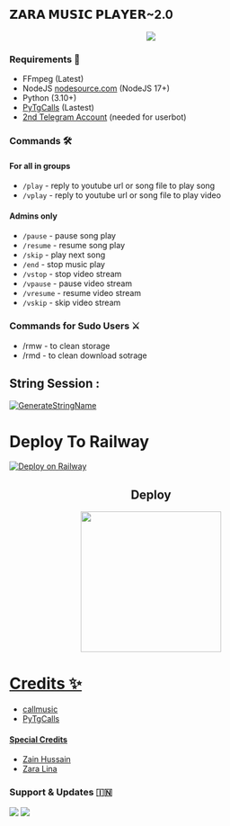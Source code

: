 <h2 align="centre">𝗭𝗔𝗥𝗔 𝗠𝗨𝗦𝗜𝗖 𝗣𝗟𝗔𝗬𝗘𝗥~2.0</h2>

<p align="center">
  <img src="https://te.legra.ph/file/c3ccde973334f10f9f825.jpg">
</p>

<h3>Requirements 📝</h3>

- FFmpeg (Latest)
- NodeJS [nodesource.com](https://nodesource.com/) (NodeJS 17+)
- Python (3.10+)
- [PyTgCalls](https://github.com/pytgcalls/pytgcalls) (Lastest)
- [2nd Telegram Account](https://telegram.org/blog/themes-accounts#multiple-accounts) (needed for userbot)

### Commands 🛠
#### For all in groups
- `/play` - reply to youtube url or song file to play song
- `/vplay` - reply to youtube url or song file to play video
#### Admins only
- `/pause` - pause song play
- `/resume` - resume song play
- `/skip` - play next song
- `/end` - stop music play
- `/vstop` - stop video stream
- `/vpause` - pause video stream
- `/vresume` - resume video stream
- `/vskip` - skip video stream

### Commands for Sudo Users ⚔️
- /rmw - to clean storage
- /rmd - to clean download sotrage

## String Session :
[![GenerateStringName](https://img.shields.io/badge/repl.it-generateStringName-white)](https://t.me/ZaraSessionBot)

# Deploy To Railway 

[![Deploy on Railway](https://railway.app/button.svg)](https://railway.app/new/template/Ne6nl1)


<h2 align="center">
   Deploy
</h2>

<p align="center">
<a href="https://dashboard.heroku.com/new?template=https://github.com/The-Death-Soul/Evawonmusic"><img src="https://img.shields.io/badge/Deploy%20To%20Heroku-blueviolet?style=for-the-badge&logo=heroku" width="250""/</a>  

# Credits ✨
- callmusic 
- PyTgCalls

#### Special Credits
- [Zain Hussain](https://t.me/zain_THE_addictions)
- [Zara Lina](https://t.me/zara_THE_addiction)

### Support & Updates 🇮🇳
<a href="https://t.me/ZaraSupport"><img src="https://img.shields.io/badge/Join-Group%20Support-red.svg?style=for-the-badge&logo=Telegram"></a> <a href="https://t.me/Love_Dear_Comrades"><img src="https://img.shields.io/badge/Join-Updates%20Channel-white.svg?style=for-the-badge&logo=Telegram"></a>
